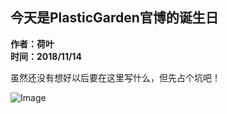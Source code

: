 ## 今天是PlasticGarden官博的诞生日

**作者：荷叶**  
**时间：2018/11/14**

虽然还没有想好以后要在这里写什么，但先占个坑吧！

![Image](http://logoonline.mtvnimages.com/uri/mgid:ao:image:logotv.com:490988?quality=0.8&format=jpg&width=480&height=270)
